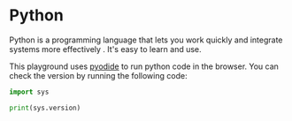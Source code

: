 # Python

Python is a programming language that lets you work quickly and integrate systems more effectively . It's easy to learn and use.

This playground uses [pyodide](https://github.com/pyodide/pyodide) to run python code in the browser. You can check the version by running the following code:

```python
import sys

print(sys.version)
```
